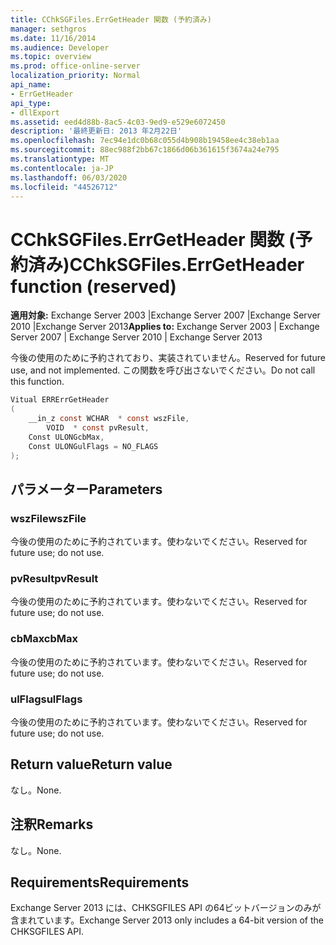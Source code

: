 ```yaml
---
title: CChkSGFiles.ErrGetHeader 関数 (予約済み)
manager: sethgros
ms.date: 11/16/2014
ms.audience: Developer
ms.topic: overview
ms.prod: office-online-server
localization_priority: Normal
api_name:
- ErrGetHeader
api_type:
- dllExport
ms.assetid: eed4d88b-8ac5-4c03-9ed9-e529e6072450
description: '最終更新日: 2013 年2月22日'
ms.openlocfilehash: 7ec94e1dc0b68c055d4b908b19458ee4c38eb1aa
ms.sourcegitcommit: 88ec988f2bb67c1866d06b361615f3674a24e795
ms.translationtype: MT
ms.contentlocale: ja-JP
ms.lasthandoff: 06/03/2020
ms.locfileid: "44526712"
---
```

# <a name="cchksgfileserrgetheader-function-reserved"></a><span data-ttu-id="1c375-103">CChkSGFiles.ErrGetHeader 関数 (予約済み)</span><span class="sxs-lookup"><span data-stu-id="1c375-103">CChkSGFiles.ErrGetHeader function (reserved)</span></span>

<span data-ttu-id="1c375-104">**適用対象:** Exchange Server 2003 |Exchange Server 2007 |Exchange Server 2010 |Exchange Server 2013</span><span class="sxs-lookup"><span data-stu-id="1c375-104">**Applies to:** Exchange Server 2003 | Exchange Server 2007 | Exchange Server 2010 | Exchange Server 2013</span></span>
  
<span data-ttu-id="1c375-105">今後の使用のために予約されており、実装されていません。</span><span class="sxs-lookup"><span data-stu-id="1c375-105">Reserved for future use, and not implemented.</span></span> <span data-ttu-id="1c375-106">この関数を呼び出さないでください。</span><span class="sxs-lookup"><span data-stu-id="1c375-106">Do not call this function.</span></span> 
  
```cs
Vitual ERRErrGetHeader  
(
    __in_z const WCHAR  * const wszFile,
        VOID  * const pvResult,
    Const ULONGcbMax,
    Const ULONGulFlags = NO_FLAGS
);

```

## <a name="parameters"></a><span data-ttu-id="1c375-107">パラメーター</span><span class="sxs-lookup"><span data-stu-id="1c375-107">Parameters</span></span>

### <a name="wszfile"></a><span data-ttu-id="1c375-108">wszFile</span><span class="sxs-lookup"><span data-stu-id="1c375-108">wszFile</span></span>
  
<span data-ttu-id="1c375-109">今後の使用のために予約されています。使わないでください。</span><span class="sxs-lookup"><span data-stu-id="1c375-109">Reserved for future use; do not use.</span></span>
    
### <a name="pvresult"></a><span data-ttu-id="1c375-110">pvResult</span><span class="sxs-lookup"><span data-stu-id="1c375-110">pvResult</span></span>
  
<span data-ttu-id="1c375-111">今後の使用のために予約されています。使わないでください。</span><span class="sxs-lookup"><span data-stu-id="1c375-111">Reserved for future use; do not use.</span></span>
    
### <a name="cbmax"></a><span data-ttu-id="1c375-112">cbMax</span><span class="sxs-lookup"><span data-stu-id="1c375-112">cbMax</span></span>
  
<span data-ttu-id="1c375-113">今後の使用のために予約されています。使わないでください。</span><span class="sxs-lookup"><span data-stu-id="1c375-113">Reserved for future use; do not use.</span></span>
    
### <a name="ulflags"></a><span data-ttu-id="1c375-114">ulFlags</span><span class="sxs-lookup"><span data-stu-id="1c375-114">ulFlags</span></span>
  
<span data-ttu-id="1c375-115">今後の使用のために予約されています。使わないでください。</span><span class="sxs-lookup"><span data-stu-id="1c375-115">Reserved for future use; do not use.</span></span>
    
## <a name="return-value"></a><span data-ttu-id="1c375-116">Return value</span><span class="sxs-lookup"><span data-stu-id="1c375-116">Return value</span></span>

<span data-ttu-id="1c375-117">なし。</span><span class="sxs-lookup"><span data-stu-id="1c375-117">None.</span></span>
  
## <a name="remarks"></a><span data-ttu-id="1c375-118">注釈</span><span class="sxs-lookup"><span data-stu-id="1c375-118">Remarks</span></span>

<span data-ttu-id="1c375-119">なし。</span><span class="sxs-lookup"><span data-stu-id="1c375-119">None.</span></span>
  
## <a name="requirements"></a><span data-ttu-id="1c375-120">Requirements</span><span class="sxs-lookup"><span data-stu-id="1c375-120">Requirements</span></span>

<span data-ttu-id="1c375-121">Exchange Server 2013 には、CHKSGFILES API の64ビットバージョンのみが含まれています。</span><span class="sxs-lookup"><span data-stu-id="1c375-121">Exchange Server 2013 only includes a 64-bit version of the CHKSGFILES API.</span></span>
  

